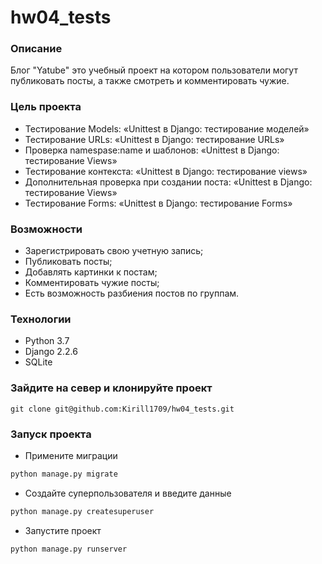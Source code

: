 # hw04_tests
### Описание
Блог "Yatube" это учебный проект на котором пользователи могут публиковать посты, а также смотреть и комментировать чужие.
### Цель проекта
- Тестирование Models: «Unittest в Django: тестирование моделей»
- Тестирование URLs: «Unittest в Django: тестирование URLs»
- Проверка namespase:name и шаблонов: «Unittest в Django: тестирование Views»
- Тестирование контекста: «Unittest в Django: тестирование views»
- Дополнительная проверка при создании поста: «Unittest в Django: тестирование Views»
- Тестирование Forms: «Unittest в Django: тестирование Forms»
### Возможности
- Зарегистрировать свою учетную запись; 
- Публиковать посты;
- Добавлять картинки к постам; 
- Комментировать чужие посты;
- Есть возможность разбиения постов по группам.
### Технологии
- Python 3.7
- Django 2.2.6
- SQLite

### Зайдите на север и клонируйте проект 
```
git clone git@github.com:Kirill1709/hw04_tests.git
```
### Запуск проекта

- Примените миграции
```bash
python manage.py migrate
``` 
- Создайте суперпользователя и введите данные
```bash
python manage.py createsuperuser
```
- Запустите проект
```bash
python manage.py runserver
```